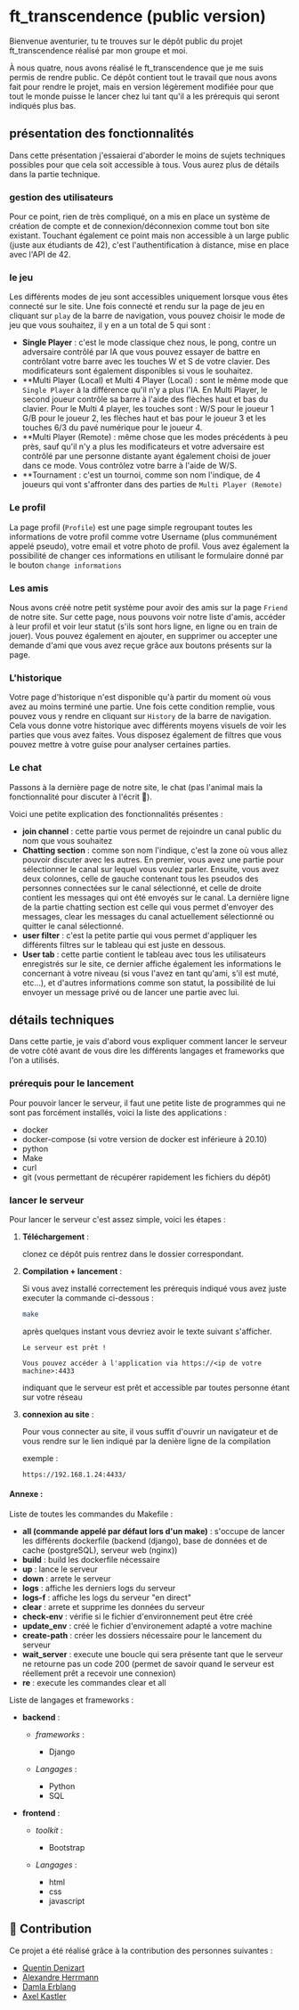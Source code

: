 # ft_transcendence (public version)

Bienvenue aventurier, tu te trouves sur le dépôt public du projet ft_transcendence réalisé par mon groupe et moi. 

À nous quatre, nous avons réalisé le ft_transcendence que je me suis permis de rendre public. Ce dépôt contient tout le travail que nous avons fait pour rendre le projet, mais en version légèrement modifiée pour que tout le monde puisse le lancer chez lui tant qu'il a les prérequis qui seront indiqués plus bas.

## présentation des fonctionnalités

Dans cette présentation j'essaierai d'aborder le moins de sujets techniques possibles pour que cela soit accessible à tous. Vous aurez plus de détails dans la partie technique.

### gestion des utilisateurs

Pour ce point, rien de très compliqué, on a mis en place un système de création de compte et de connexion/déconnexion comme tout bon site existant. Touchant également ce point mais non accessible à un large public (juste aux étudiants de 42), c'est l'authentification à distance, mise en place avec l'API de 42.

### le jeu

Les différents modes de jeu sont accessibles uniquement lorsque vous êtes connecté sur le site. Une fois connecté et rendu sur la page de jeu en cliquant sur `play` de la barre de navigation, vous pouvez choisir le mode de jeu que vous souhaitez, il y en a un total de 5 qui sont :

- **Single Player** : c'est le mode classique chez nous, le pong, contre un adversaire contrôlé par IA que vous pouvez essayer de battre en contrôlant votre barre avec les touches W et S de votre clavier. Des modificateurs sont également disponibles si vous le souhaitez.
- **Multi Player (Local) et Multi 4 Player (Local) : sont le même mode que `Single Player` à la différence qu'il n'y a plus l'IA. En Multi Player, le second joueur contrôle sa barre à l'aide des flèches haut et bas du clavier. Pour le Multi 4 player, les touches sont : W/S pour le joueur 1 G/B pour le joueur 2, les flèches haut et bas pour le joueur 3 et les touches 6/3 du pavé numérique pour le joueur 4.
- **Multi Player (Remote) : même chose que les modes précédents à peu près, sauf qu'il n'y a plus les modificateurs et votre adversaire est contrôlé par une personne distante ayant également choisi de jouer dans ce mode. Vous contrôlez votre barre à l'aide de W/S.
- **Tournament : c'est un tournoi, comme son nom l'indique, de 4 joueurs qui vont s'affronter dans des parties de `Multi Player (Remote)`

### Le profil

La page profil (`Profile`) est une page simple regroupant toutes les informations de votre profil comme votre Username (plus communément appelé pseudo), votre email et votre photo de profil. Vous avez également la possibilité de changer ces informations en utilisant le formulaire donné par le bouton `change informations`

### Les amis

Nous avons créé notre petit système pour avoir des amis sur la page `Friend` de notre site. Sur cette page, nous pouvons voir notre liste d'amis, accéder à leur profil et voir leur statut (s'ils sont hors ligne, en ligne ou en train de jouer). Vous pouvez également en ajouter, en supprimer ou accepter une demande d'ami que vous avez reçue grâce aux boutons présents sur la page.

### L'historique

Votre page d'historique n'est disponible qu'à partir du moment où vous avez au moins terminé une partie. Une fois cette condition remplie, vous pouvez vous y rendre en cliquant sur `History` de la barre de navigation. Cela vous donne votre historique avec différents moyens visuels de voir les parties que vous avez faites. Vous disposez également de filtres que vous pouvez mettre à votre guise pour analyser certaines parties.


### Le chat

Passons à la dernière page de notre site, le chat (pas l'animal mais la fonctionnalité pour discuter à l'écrit 👀).

Voici une petite explication des fonctionnalités présentes : 

- **join channel** : cette partie vous permet de rejoindre un canal public du nom que vous souhaitez
- **Chatting section** : comme son nom l'indique, c'est la zone où vous allez pouvoir discuter avec les autres. En premier, vous avez une partie pour sélectionner le canal sur lequel vous voulez parler. Ensuite, vous avez deux colonnes, celle de gauche contenant tous les pseudos des personnes connectées sur le canal sélectionné, et celle de droite contient les messages qui ont été envoyés sur le canal. La dernière ligne de la partie chatting section est celle qui vous permet d'envoyer des messages, clear les messages du canal actuellement sélectionné ou quitter le canal sélectionné.
- **user filter** : c'est la petite partie qui vous permet d'appliquer les différents filtres sur le tableau qui est juste en dessous.
- **User tab** : cette partie contient le tableau avec tous les utilisateurs enregistrés sur le site, ce dernier affiche également les informations le concernant à votre niveau (si vous l'avez en tant qu'ami, s'il est muté, etc...), et d'autres informations comme son statut, la possibilité de lui envoyer un message privé ou de lancer une partie avec lui.


## détails techniques

Dans cette partie, je vais d'abord vous expliquer comment lancer le serveur de votre côté avant de vous dire les différents langages et frameworks que l'on a utilisés.

### prérequis pour le lancement

Pour pouvoir lancer le serveur, il faut une petite liste de programmes qui ne sont pas forcément installés, voici la liste des applications :

- docker
- docker-compose (si votre version de docker est inférieure à 20.10)
- python
- Make
- curl
- git (vous permettant de récupérer rapidement les fichiers du dépôt)

### lancer le serveur

Pour lancer le serveur c'est assez simple, voici les étapes : 

1. **Téléchargement** :
    
    clonez ce dépôt puis rentrez dans le dossier correspondant.

2. **Compilation + lancement** :

    Si vous avez installé correctement les prérequis indiqué vous avez juste executer la commande ci-dessous : 
    ```bash
    make 
    ```
    après quelques instant vous devriez avoir le texte suivant s'afficher.
    
    `Le serveur est prêt !`
    
    `Vous pouvez accéder à l'application via https://<ip de votre machine>:4433`

    indiquant que le serveur est prêt et accessible par toutes personne étant sur votre réseau

3. **connexion au site** :

    Pour vous connecter au site, il vous suffit d'ouvrir un navigateur et de vous rendre sur le lien indiqué par la denière ligne de la compilation

    exemple :
    ```
    https://192.168.1.24:4433/
    ```

#### Annexe : 

Liste de toutes les commandes du Makefile :

- **all (commande appelé par défaut lors d'un make)** : s'occupe de lancer les différents dockerfile (backend (django), base de données et de cache (postgreSQL), serveur web (nginx))
- **build** : build les dockerfile nécessaire
- **up** : lance le serveur
- **down** : arrete le serveur
- **logs** : affiche les derniers logs du serveur
- **logs-f** : affiche les logs du serveur "en direct"
- **clear** : arrete et supprime les données du serveur
- **check-env** : vérifie si le fichier d'environnement peut être créé
- **update_env** : créé le fichier d'environement adapté a votre machine
- **create-path** : créer les dossiers nécessaire pour le lancement du serveur
- **wait_server** : execute une boucle qui sera présente tant que le serveur ne retourne pas un code 200 (permet de savoir quand le serveur est réellement prêt a recevoir une connexion)
- **re** : execute les commandes clear et all

Liste de langages et frameworks :
    
- **backend** :
    
    - *frameworks* : 

        - Django
    
    - *Langages* :

        - Python
        - SQL

- **frontend** :
    
    - *toolkit* : 

        - Bootstrap
    
    - *Langages* :

        - html
        - css
        - javascript
## 🤝 Contribution

Ce projet a été réalisé grâce à la contribution des personnes suivantes :

- [Quentin Denizart](https://github.com/LaDeniseDe42)  
- [Alexandre Herrmann](https://github.com/alexandre6795)  
- [Damla Erblang](https://github.com/iamdamla)  
- [Axel Kastler](https://github.com/ChromaXard)






